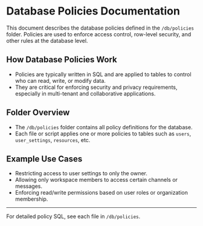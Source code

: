 # Database Policies Documentation

This document describes the database policies defined in the `/db/policies` folder. Policies are used to enforce access control, row-level security, and other rules at the database level.

## How Database Policies Work
- Policies are typically written in SQL and are applied to tables to control who can read, write, or modify data.
- They are critical for enforcing security and privacy requirements, especially in multi-tenant and collaborative applications.

## Folder Overview
- The `/db/policies` folder contains all policy definitions for the database.
- Each file or script applies one or more policies to tables such as `users`, `user_settings`, `resources`, etc.

## Example Use Cases
- Restricting access to user settings to only the owner.
- Allowing only workspace members to access certain channels or messages.
- Enforcing read/write permissions based on user roles or organization membership.

---

For detailed policy SQL, see each file in `/db/policies`.
